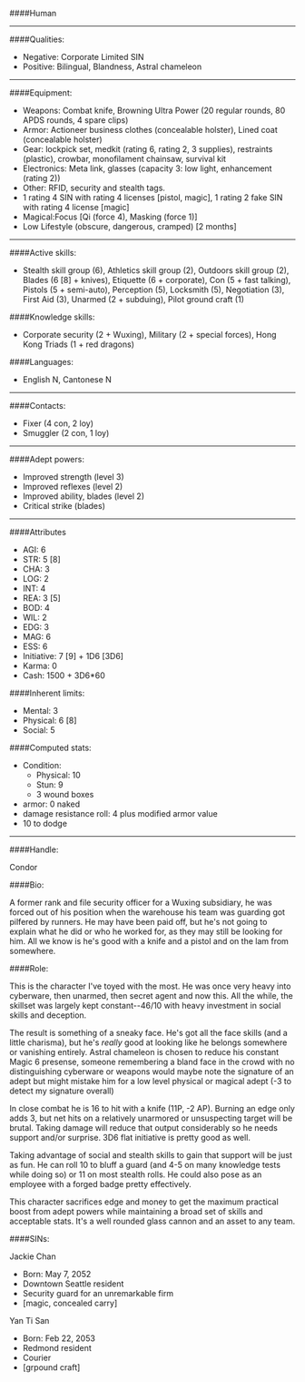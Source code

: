 ####Human

____
####Qualities:

- Negative: Corporate Limited SIN
- Positive: Bilingual, Blandness, Astral chameleon

____
####Equipment:

- Weapons: Combat knife, Browning Ultra Power (20 regular rounds, 80 APDS rounds, 4 spare clips)
- Armor: Actioneer business clothes (concealable holster), Lined coat (concealable holster)
- Gear: lockpick set, medkit (rating 6, rating 2, 3 supplies), restraints (plastic), crowbar, monofilament chainsaw, survival kit
- Electronics: Meta link, glasses (capacity 3: low light, enhancement (rating 2))
- Other: RFID, security and stealth tags.
- 1 rating 4 SIN with rating 4 licenses [pistol, magic], 1 rating 2 fake SIN with rating 4 license [magic]
- Magical:Focus [Qi (force 4), Masking (force 1)]
- Low Lifestyle (obscure, dangerous, cramped) [2 months]

____
####Active skills:

- Stealth skill group (6), Athletics skill group (2), Outdoors skill group (2), Blades (6 [8] + knives), Etiquette (6 + corporate), Con (5 + fast talking), Pistols (5 + semi-auto), Perception (5), Locksmith (5), Negotiation (3), First Aid (3), Unarmed (2 + subduing), Pilot ground craft (1)

####Knowledge skills:

- Corporate security (2 + Wuxing), Military (2 + special forces), Hong Kong Triads (1 + red dragons)

####Languages:

- English N, Cantonese N

____
####Contacts:

- Fixer (4 con, 2 loy)
- Smuggler (2 con, 1 loy)

____
####Adept powers:

- Improved strength (level 3)
- Improved reflexes (level 2)
- Improved ability, blades (level 2)
- Critical strike (blades)

____
####Attributes

- AGI: 6
- STR: 5 [8]
- CHA: 3
- LOG: 2
- INT: 4
- REA: 3 [5]
- BOD: 4
- WIL: 2
- EDG: 3
- MAG: 6
- ESS: 6
- Initiative: 7 [9] + 1D6 [3D6]
- Karma: 0
- Cash: 1500 + 3D6*60

####Inherent limits:

- Mental: 3
- Physical: 6 [8]
- Social: 5

####Computed stats:

- Condition:
	- Physical: 10
	- Stun: 9
	- 3 wound boxes
- armor: 0 naked
- damage resistance roll: 4 plus modified armor value
- 10 to dodge

____
####Handle:

Condor

####Bio:

A former rank and file security officer for a Wuxing subsidiary, he was forced out of his position when the warehouse his team was guarding got pilfered by runners. He may have been paid off, but he's not going to explain what he did or who he worked for, as they may still be looking for him. All we know is he's good with a knife and a pistol and on the lam from somewhere. 

####Role:

This is the character I've toyed with the most. He was once very heavy into cyberware, then unarmed, then secret agent and now this. All the while, the skillset was largely kept constant--46/10 with heavy investment in social skills and deception.

The result is something of a sneaky face. He's got all the face skills (and a little charisma), but he's *really* good at looking like he belongs somewhere or vanishing entirely. Astral chameleon is chosen to reduce his constant Magic 6 presense, someone remembering a bland face in the crowd with no distinguishing cyberware or weapons would maybe note the signature of an adept but might mistake him for a low level physical or magical adept (-3 to detect my signature overall)

In close combat he is 16 to hit with a knife (11P, -2 AP). Burning an edge only adds 3, but net hits on a relatively unarmored or unsuspecting target will be brutal. Taking damage will reduce that output considerably so he needs support and/or surprise. 3D6 flat initiative is pretty good as well.

Taking advantage of social and stealth skills to gain that support will be just as fun. He can roll 10 to bluff a guard (and 4-5 on many knowledge tests while doing so) or 11 on most stealth rolls. He could also pose as an employee with a forged badge pretty effectively. 

This character sacrifices edge and money to get the maximum practical boost from adept powers while maintaining a broad set of skills and acceptable stats. It's a well rounded glass cannon and an asset to any team.

####SINs:

Jackie Chan
- Born: May 7, 2052
- Downtown Seattle resident
- Security guard for an unremarkable firm
- [magic, concealed carry]

Yan Ti San
- Born: Feb 22, 2053
- Redmond resident
- Courier
- [grpound craft]
